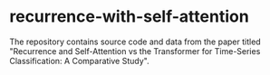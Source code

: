 # recurrence-with-self-attention
The repository contains source code and data from the paper titled "Recurrence and Self-Attention vs the Transformer for Time-Series Classification: A Comparative Study".
